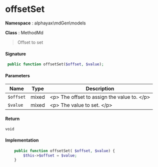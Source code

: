 
# offsetSet

**Namespace**  : alphayax\mdGen\models

**Class** : MethodMd


> Offset to set


#### Signature

```php
 public function offsetSet($offset, $value);
```

#### Parameters

| Name | Type | Description |
|---|---|---|
| `$offset` | mixed | &lt;p&gt; The offset to assign the value to. &lt;/p&gt; |
| `$value` | mixed | &lt;p&gt; The value to set. &lt;/p&gt; |

#### Return

    void 

#### Implementation

```php
    public function offsetSet( $offset, $value) {
        $this->$offset = $value;
    }

```
